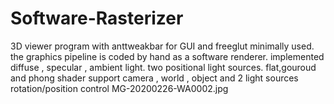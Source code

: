 # Software-Rasterizer
3D viewer program with anttweakbar for GUI and freeglut minimally used. the graphics pipeline is coded by hand as a software renderer.
implemented diffuse , specular , ambient light. two positional light sources.
flat,gouroud and phong shader support
camera , world , object and 2 light sources rotation/position control
<img/>MG-20200226-WA0002.jpg </img>
